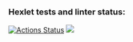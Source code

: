 ### Hexlet tests and linter status:
[![Actions Status](https://github.com/KrKirill87/frontend-project-44/workflows/hexlet-check/badge.svg)](https://github.com/KrKirill87/frontend-project-44/actions)
<a href="https://codeclimate.com/github/KrKirill87/frontend-project-44/maintainability"><img src="https://api.codeclimate.com/v1/badges/7ce899c58dd8a5d01d8d/maintainability" /></a>
